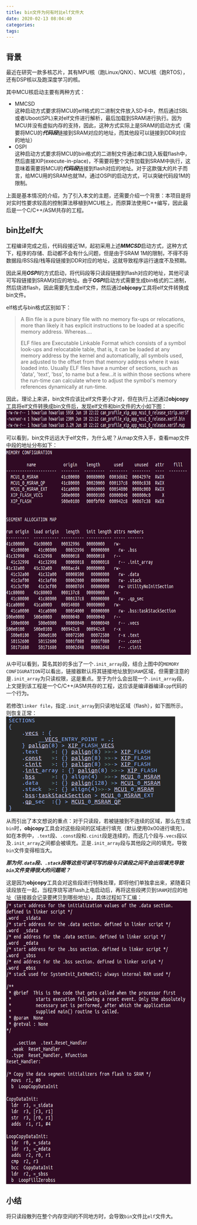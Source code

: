 ```yaml
---
title: bin文件为何有时比elf文件大
date: 2020-02-13 08:04:40
categories:
tags:
---
```


## 背景
最近在研究一款多核芯片，其有MPU核（跑Linux/QNX）、MCU核（跑RTOS），还有DSP核以及跑深度学习的核。

其中MCU核启动主要有两种方式：
* MMCSD</br>
这种启动方式要求将MCU的elf格式的二进制文件放入SD卡中，然后通过SBL或者Uboot(SPL)来对elf文件进行解析，最后加载到SRAM进行执行。因为MCU并没有虚拟内存的支持，因此，这种方式实际上是SRAM的启动方式（需要将MCU的***代码段***链接到SRAM对应的地址，而其他段可以链接到DDR对应的地址）
* OSPI</br>
这种启动方式要求将MCU的bin格式的二进制文件通过串口烧入板载flash中，然后直接XIP(execute-in-place)，不需要将整个文件加载到SRAM中执行，这意味着需要将MCU的***代码段***链接到flash对应的地址。对于这款强大的片子而言，给MCU用的SRAM也就1M，通过OSPI的启动方式，可以突破代码段1M的限制。

上面是基本情况的介绍，为了引入本文的主题，还需要介绍一个背景：本项目是将对实时性要求较高的控制算法移植到MCU核上，而原算法使用C++编写，因此最后是一个C/C++/ASM共存的工程。

## bin比elf大
工程编译完成之后，代码段接近1M，起初采用上述***MMCSD***启动方式，这种方式下，程序的存储、启动都不会有什么问题，但是由于SRAM 1M的限制，不得不将数据段/BSS段/栈等段链接到DDR对应的地址，这就导致程序运行速度不及预期。

因此采用***OSPI***的方式启动，将代码段等只读段链接到flash对应的地址，其他可读可写段链接到SRAM对应的地址。由于***OSPI***启动方式需要生成bin格式的二进制，然后烧进flash，因此需要先生成elf文件，然后通过**objcopy**工具将elf文件转换成bin文件。

elf格式与bin格式区别如下：
> A Bin file is a pure binary file with no memory fix-ups or relocations, more than likely it has explicit instructions to be loaded at a specific memory address. Whereas....
>
> ELF files are Executable Linkable Format which consists of a symbol look-ups and relocatable table, that is, it can be loaded at any memory address by the kernel and automatically, all symbols used, are adjusted to the offset from that memory address where it was loaded into. Usually ELF files have a number of sections, such as 'data', 'text', 'bss', to name but a few...it is within those sections where the run-time can calculate where to adjust the symbol's memory references dynamically at run-time.

因此，理论上来讲，bin文件应该比elf文件更小才对，但在执行上述通过**objcopy**工具将elf文件转换成bin文件后，发现elf文件和bin文件的大小如下图：
<img src="/images/bin_bigger_than_elf/file-size.png" width="867" height="52" align=center>

可以看到，bin文件远远大于elf文件，为什么呢？从map文件入手，查看map文件中段的地址分布如下：
<img src="/images/bin_bigger_than_elf/map-file.png" width="720" height="562" align=center>

从中可以看到，莫名其妙的多出了一个`.init_array`段，结合上图中的`MEMORY CONFIGURATION`可以看出，链接器默认将其链接地址放到`SRAM`区域，但需要注意的是`.init_array`为只读权限，这是重点。至于为什么会出现一个`.init_array`段，上文提到该工程是一个C/C++/ASM共存的工程，这应该是编译器编译`cpp`代码的一个行为。

若修改`linker file`，指定`.init_array`到只读地址区域（flash），如下图所示，则恢复正常：
<img src="/images/bin_bigger_than_elf/linker-file.png" width="461" height="260" align=center>

从而引出了本文想说的重点：对于只读段，若被链接到不连续的区域，那么在生成`bin`时，**objcopy**工具会对这些段间的区域进行填充（默认使用0x00进行填充）。如在本例中，`.text`段、`.const`段和`.cinit`段是连续的，而这几个段与`.vecs`段以及`.init_array`之间都会被填充。正是`.init_array`段与其他段之间的填充，导致`bin`文件变得相当大。

***那为何`.data`段、`.stack`段等这些可读可写的段与只读段之间不会出现填充导致`bin`文件变得很大的问题呢？***

这是因为**objcopy**工具会对这些段进行特殊处理，即将他们单独拿出来，紧随着只读段放在一起，当程序烧写进flash上电启动后，再将这些段拷贝到`SRAM`对应的地址（链接器会记录要拷贝到哪些地址），具体过程如下汇编：
<img src="/images/bin_bigger_than_elf/startup-copy-data.png" width="678" height="772" align=center>

## 小结
将只读段散列在整个内存空间的不同地方时，会导致`bin`文件比`elf`文件大。